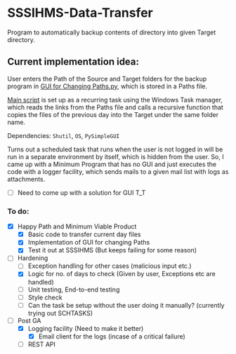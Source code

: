 # SSSIHMS-Data-Transfer
Program to automatically backup contents of directory into given Target directory.

## Current implementation idea:
User enters the Path of the Source and Target folders for the backup program in [GUI for Changing Paths.py](https://github.com/YeduKrishnaP/SSSIHMS-Data-Transfer/blob/main/(latest)%20Tranfer%20Script%20for%20IHMS.py), which is stored in a Paths file.

[Main script](https://github.com/YeduKrishnaP/SSSIHMS-Data-Transfer/blob/main/(latest)%20Tranfer%20Script%20for%20IHMS.py) is set up as a recurring task using the Windows Task manager, which reads the links from the Paths file and calls a recursive function that copies the files of the previous day into the Target under the same folder name.


Dependencies: `Shutil`, `OS`, `PySimpleGUI`

Turns out a scheduled task that runs when the user is not logged in will be run in a separate environment by itself, which is hidden from the user.
So, I came up with a Minimum Program that has no GUI and just executes the code with a logger facility, which sends mails to a given mail list with logs as attachments.

- [ ] Need to come up with a solution for GUI T_T

### To do:
- [x] Happy Path and Minimum Viable Product
  - [x] Basic code to transfer current day files
  - [x] Implementation of GUI for changing Paths
  - [x] Test it out at SSSIHMS (But keeps failing for some reason)

- [ ] Hardening
  - [ ] Exception handling for other cases (malicious input etc.)
  - [x] Logic for no. of days to check (Given by user, Exceptions etc are handled)
  - [ ] Unit testing, End-to-end testing
  - [ ] Style check
  - [ ] Can the task be setup without the user doing it manually? (currently trying out SCHTASKS)
  
- [ ] Post GA
  - [x] Logging facility (Need to make it better)
    - [x] Email client for the logs (incase of a critical failure)
  - [ ] REST API

